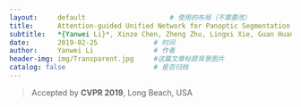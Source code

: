 ```yaml
---
layout:     default   				    # 使用的布局（不需要改）
title:      Attention-guided Unified Network for Panoptic Segmentation 	        # 标题 
subtitle:   *{Yanwei Li}*, Xinze Chen, Zheng Zhu, Lingxi Xie, Guan Huang, Dalong Du, and Xingang Wang   #副标题
date:       2019-02-25 				# 时间
author:     Yanwei Li				# 作者
header-img: img/Transparent.jpg 	#这篇文章标题背景图片
catalog: false 						# 是否归档
---
```

>Accepted by **CVPR 2019**, Long Beach, USA